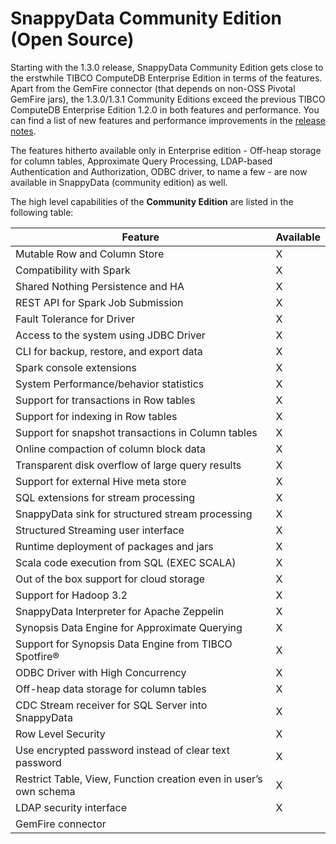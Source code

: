 # SnappyData Community Edition (Open Source)

Starting with the 1.3.0 release, SnappyData Community Edition gets close to the erstwhile TIBCO ComputeDB Enterprise Edition in terms of the features.
Apart from the GemFire connector (that depends on non-OSS Pivotal GemFire jars), the 1.3.0/1.3.1 Community Editions
exceed the previous TIBCO ComputeDB Enterprise Edition 1.2.0 in both features and performance. You can find a list
of new features and performance improvements in the [release notes](../release_notes/release_notes.md).

The features hitherto available only in Enterprise edition - Off-heap storage for column tables, Approximate Query Processing, LDAP-based Authentication and Authorization, ODBC driver, to name a few -
are now available in SnappyData (community edition) as well.

The high level capabilities of the **Community Edition** are listed in the following table:

| Feature | Available |
| ------- | --------- |
|Mutable Row and Column Store | X |
|Compatibility with Spark | X |
|Shared Nothing Persistence and HA | X |
|REST API for Spark Job Submission | X |
|Fault Tolerance for Driver | X |
|Access to the system using JDBC Driver | X |
|CLI for backup, restore, and export data | X |
|Spark console extensions | X |
|System Performance/behavior statistics | X |
|Support for transactions in Row tables | X |
|Support for indexing in Row tables | X |
|Support for snapshot transactions in Column tables | X |
|Online compaction of column block data | X |
|Transparent disk overflow of large query results | X |
|Support for external Hive meta store | X |
|SQL extensions for stream processing | X |
|SnappyData sink for structured stream processing | X |
|Structured Streaming user interface | X |
|Runtime deployment of packages and jars | X |
|Scala code execution from SQL (EXEC SCALA) | X |
|Out of the box support for cloud storage | X |
|Support for Hadoop 3.2 | X |
|SnappyData Interpreter for Apache Zeppelin | X |
|Synopsis Data Engine for Approximate Querying | X |
|Support for Synopsis Data Engine from TIBCO Spotfire® | X |
|ODBC Driver with High Concurrency | X |
|Off-heap data storage for column tables | X |
|CDC Stream receiver for SQL Server into SnappyData | X |
|Row Level Security | X |
|Use encrypted password instead of clear text password | X |
|Restrict Table, View, Function creation even in user’s own schema | X |
|LDAP security interface | X |
|GemFire connector |  |
